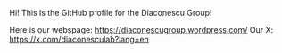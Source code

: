 Hi! This is the GitHub profile for the Diaconescu Group!

Here is our webspage: https://diaconescugroup.wordpress.com/
Our X: https://x.com/diaconesculab?lang=en



<!---
pldresearch/pldresearch is a ✨ special ✨ repository because its `README.md` (this file) appears on your GitHub profile.
You can click the Preview link to take a look at your changes.
--->
